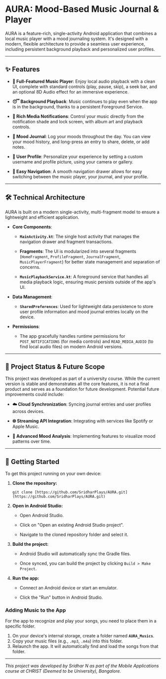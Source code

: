 # AURA: Mood-Based Music Journal & Player

AURA is a feature-rich, single-activity Android application that combines a local music player with a mood journaling system. It's designed with a modern, flexible architecture to provide a seamless user experience, including persistent background playback and personalized user profiles.

---

## ✨ Features

* **🎵 Full-Featured Music Player**: Enjoy local audio playback with a clean UI, complete with standard controls (play, pause, skip), a seek bar, and an optional 8D Audio effect for an immersive experience.

* **😴 Background Playback**: Music continues to play even when the app is in the background, thanks to a persistent Foreground Service.

* **🔔 Rich Media Notifications**: Control your music directly from the notification shade and lock screen, with album art and playback controls.

* **📓 Mood Journal**: Log your moods throughout the day. You can view your mood history, and long-press an entry to share, delete, or add notes.

* **👤 User Profile**: Personalize your experience by setting a custom username and profile picture, using your camera or gallery.

* **🧭 Easy Navigation**: A smooth navigation drawer allows for easy switching between the music player, your journal, and your profile.

---

## 🛠️ Technical Architecture

AURA is built on a modern single-activity, multi-fragment model to ensure a lightweight and efficient application.

* **Core Components**:

    * **`MainActivity.kt`**: The single host activity that manages the navigation drawer and fragment transactions.

    * **Fragments**: The UI is modularized into several fragments (`HomeFragment`, `ProfileFragment`, `JournalFragment`, `MusicPlayerFragment`) for better state management and separation of concerns.

    * **`MusicPlaybackService.kt`**: A foreground service that handles all media playback logic, ensuring music persists outside of the app's UI.

* **Data Management**:

    * **`SharedPreferences`**: Used for lightweight data persistence to store user profile information and mood journal entries locally on the device.

* **Permissions**:

    * The app gracefully handles runtime permissions for `POST_NOTIFICATIONS` (for media controls) and `READ_MEDIA_AUDIO` (to find local audio files) on modern Android versions.

---

## 🚧 Project Status & Future Scope

This project was developed as part of a university course. While the current version is stable and demonstrates all the core features, it is not a final product and serves as a foundation for future development. Potential future improvements could include:

* **☁️ Cloud Synchronization**: Syncing journal entries and user profiles across devices.

* **🌐 Streaming API Integration**: Integrating with services like Spotify or Apple Music.

* **🧠 Advanced Mood Analysis**: Implementing features to visualize mood patterns over time.

---

## 🚀 Getting Started

To get this project running on your own device:

1.  **Clone the repository:**

    ```
    git clone [https://github.com/SridharPlays/AURA.git](https://github.com/SridharPlays/AURA.git)
    ```

2.  **Open in Android Studio:**

    * Open Android Studio.

    * Click on "Open an existing Android Studio project".

    * Navigate to the cloned repository folder and select it.

3.  **Build the project:**

    * Android Studio will automatically sync the Gradle files.

    * Once synced, you can build the project by clicking `Build > Make Project`.

4.  **Run the app:**

    * Connect an Android device or start an emulator.

    * Click the "Run" button in Android Studio.

### Adding Music to the App

For the app to recognize and play your songs, you need to place them in a specific folder.

1.  On your device's internal storage, create a folder named **`AURA_Musics`**.
2.  Copy your music files (e.g., `.mp3`, `.m4a`) into this folder.
3.  Relaunch the app. It will automatically find and load the songs from that folder.

---

*This project was developed by Sridhar N as part of the Mobile Applications course at CHRIST (Deemed to be University), Bangalore.*